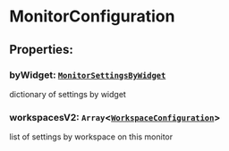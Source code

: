 # **MonitorConfiguration**
## **Properties**:
### byWidget: [`MonitorSettingsByWidget`](./MonitorSettingsByWidget)
dictionary of settings by widget
### workspacesV2: `Array`<[`WorkspaceConfiguration`](./WorkspaceConfiguration)>
list of settings by workspace on this monitor
